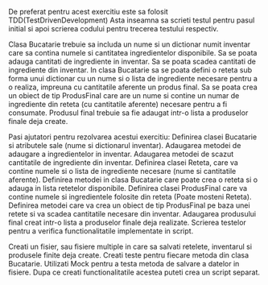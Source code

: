 De preferat pentru acest exercitiu este sa folosit TDD(TestDrivenDevelopment)
Asta inseamna sa scrieti testul pentru pasul initial si apoi scrierea codului pentru trecerea testului respectiv.

Clasa Bucatarie trebuie sa includa un nume si un dictionar numit inventar care sa contina numele si cantitatea
ingredientelor disponibile.
Sa se poata adauga cantitati de ingrediente in inventar.
Sa se poata scadea cantitati de ingrediente din inventar.
In clasa Bucatarie sa se poata defini o reteta sub forma unui dictionar cu un nume si o lista de ingrediente necesare
pentru a o realiza, impreuna cu cantitatile aferente un produs final.
Sa se poata crea un obiect de tip ProdusFinal care are un nume si contine un numar de ingrediente din reteta
(cu cantitatile aferente) necesare pentru a fi consumate.
Produsul final trebuie sa fie adaugat intr-o lista a produselor finale deja create.


Pasi ajutatori pentru rezolvarea acestui exercitiu:
Definirea clasei Bucatarie si atributele sale (nume si dictionarul inventar).
Adaugarea metodei de adaugare a ingredientelor in inventar.
Adaugarea metodei de scazut cantitatile de ingrediente din inventar.
Definirea clasei Reteta, care va contine numele si o lista de ingrediente necesare (nume si cantitatile aferente).
Definirea metodei in clasa Bucatarie care poate crea o reteta si o adauga in lista retetelor disponibile.
Definirea clasei ProdusFinal care va contine numele si ingredientele folosite din reteta (Poate mosteni Reteta).
Definirea metodei care va crea un obiect de tip ProdusFinal pe baza unei retete si va scadea cantitatile necesare
din inventar.
Adaugarea produsului final creat intr-o lista a produselor finale deja realizate.
Scrierea testelor pentru a verifica functionalitatile implementate in script.


Creati un fisier, sau fisiere multiple in care sa salvati retelete, inventarul si produsele finite deja create.
Creati teste pentru fiecare metoda din clasa Bucatarie.
Utilizati Mock pentru a testa metoda de salvare a datelor in fisiere.
Dupa ce creati functionalitatile acestea puteti crea un script separat.
